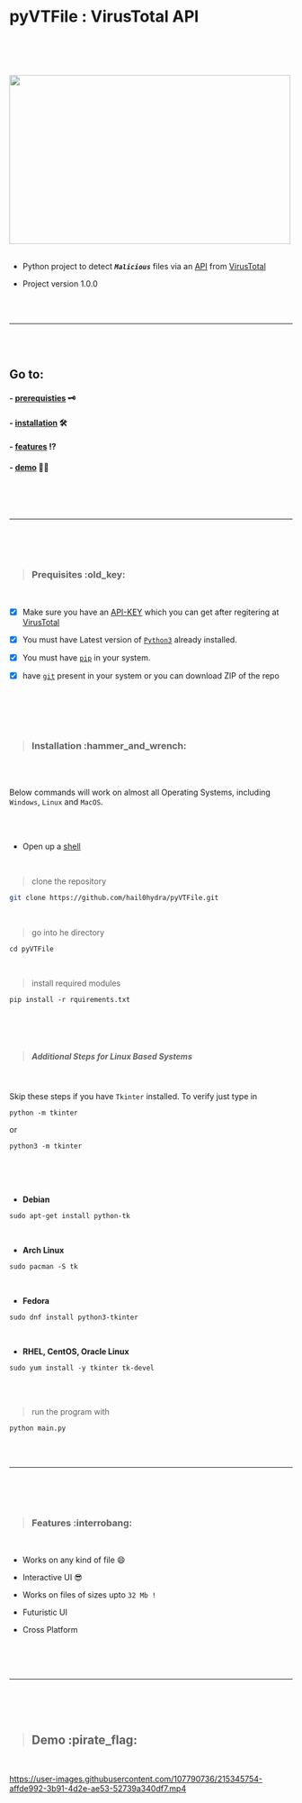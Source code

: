 # pyVTFile : VirusTotal API

<br>
<br>


<br>
<br>

<img  src = "https://cdn.dribbble.com/users/2027828/screenshots/6040651/dribble_final.gif" style="height:300px;width:500px;">

<br>
<br>

- Python project to detect ___`Malicious`___ files via an [API](https://en.wikipedia.org/wiki/API)  from [VirusTotal](https://www.virustotal.com/gui/home/upload)

- Project version 1.0.0

<br>
<br>

---

<br>
<br>

## Go to:

#### - [prerequisties](#pre) :old_key:
#### - [installation](#ins) :hammer_and_wrench:
#### - [features](#fea) :interrobang:
#### - [demo](#demo) :pirate_flag:

<br>
<br>
<br>

---

<br>
<br>



<br>

><h3 id="pre">Prequisites :old_key: </h3>

<br>

- [x] Make sure you have an [API-KEY](https://en.wikipedia.org/wiki/API_key) which you can get after regitering at [VirusTotal](https://www.virustotal.com/gui/home/upload)

- [x] You must have Latest version of [`Python3`](https://www.python.org/downloads/) already installed. 

- [x] You must have [`pip`](https://github.com/pypa/pip) in your system.

- [x] have [`git`](https://github.com/git-guides/install-git) present in your system or you can download ZIP of the repo
<br>
<br>
<br>
<br>


><h3 id="ins">Installation :hammer_and_wrench: </h3>

<br>
<br>

 Below commands will work on almost all Operating Systems, including `Windows`, `Linux` and `MacOS`.

<br>
<br>

- Open up a [shell](https://en.wikipedia.org/wiki/Shell_(computing))

<br>

> clone the repository
```bash
git clone https://github.com/hail0hydra/pyVTFile.git
```
<br>

> go into he directory
```
cd pyVTFile
```

<br>

> install required modules
```
pip install -r rquirements.txt
```

<br>
<br>
<br>

> ##### Additional Steps for Linux Based Systems

<br>

Skip these steps if you have `Tkinter` installed. To verify just type in

```
python -m tkinter
```
or

```
python3 -m tkinter
```

<br>
<br>
<br>


- __Debian__

```
sudo apt-get install python-tk
```
<br>

- __Arch Linux__

```
sudo pacman -S tk
```

<br>

- __Fedora__

```
sudo dnf install python3-tkinter
```

<br>

- __RHEL, CentOS, Oracle Linux__

```
sudo yum install -y tkinter tk-devel
```

<br>
<br>

>run the program with
```
python main.py
```

<br>
<br>

---


<br>
<br>
<br>

><h3 id="fea">Features :interrobang: </h3>

<br>

- Works on any kind of file :smile:

- Interactive UI :sunglasses:

- Works on files of sizes upto `32 Mb !`

-  Futuristic UI

- Cross Platform


<br>
<br>
<br>

---

<br>
<br>
<br>

><h2 id="demo"> Demo :pirate_flag: </h2>

<br>




https://user-images.githubusercontent.com/107790736/215345754-affde992-3b91-4d2e-ae53-52739a340df7.mp4


